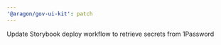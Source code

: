 ```yaml
---
'@aragon/gov-ui-kit': patch
---
```


Update Storybook deploy workflow to retrieve secrets from 1Password
